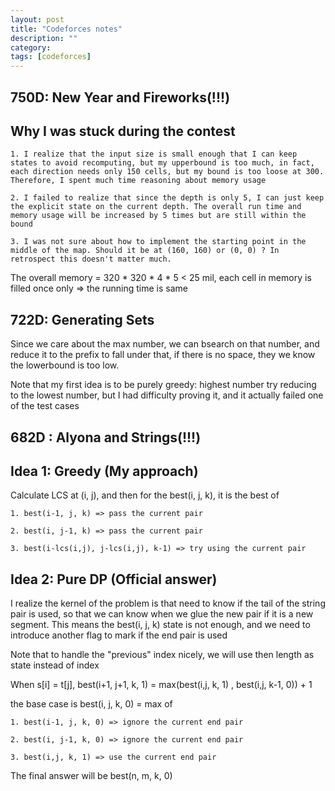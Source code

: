 ```yaml
---
layout: post
title: "Codeforces notes"
description: ""
category: 
tags: [codeforces]
---
```



750D: New Year and Fireworks(!!!)
------------

Why I was stuck during the contest
------------

```
1. I realize that the input size is small enough that I can keep states to avoid recomputing, but my upperbound is too much, in fact, each direction needs only 150 cells, but my bound is too loose at 300. Therefore, I spent much time reasoning about memory usage 

2. I failed to realize that since the depth is only 5, I can just keep the explicit state on the current depth. The overall run time and memory usage will be increased by 5 times but are still within the bound

3. I was not sure about how to implement the starting point in the middle of the map. Should it be at (160, 160) or (0, 0) ? In retrospect this doesn't matter much.
```


The overall memory = 320 * 320 * 4 * 5  < 25 mil, each cell in memory is filled once only => the running time is same



722D: Generating Sets
------------

Since we care about the max number, we can bsearch on that number, and reduce it to the prefix to fall under that, if there is no space, they we know the lowerbound is too low.

Note that my first idea is to be purely greedy: highest number try reducing to the lowest number, but I had difficulty proving it, and it actually failed one of the test cases



682D : Alyona and Strings(!!!)
-----------

Idea 1: Greedy (My approach)
------------

Calculate LCS at (i, j), and then for the best(i, j, k), it is the best of

```
1. best(i-1, j, k) => pass the current pair

2. best(i, j-1, k) => pass the current pair

3. best(i-lcs(i,j), j-lcs(i,j), k-1) => try using the current pair
```


Idea 2: Pure DP (Official answer)
------------

I realize the kernel of the problem is that need to know if the tail of the string pair is used, so that we can know when we glue the new pair if it is a new segment. This means the best(i, j, k) state is not enough, and we need to introduce another flag to mark if the end pair is used

Note that to handle the "previous" index nicely, we will use then length as state instead of index 

When s[i] = t[j], best(i+1, j+1, k, 1) = max(best(i,j, k, 1) , best(i,j, k-1, 0)) + 1

the base case is best(i, j, k, 0) = max of 

```
1. best(i-1, j, k, 0) => ignore the current end pair

2. best(i, j-1, k, 0) => ignore the current end pair

3. best(i,j, k, 1) => use the current end pair
```

The final answer will be best(n, m, k, 0)

